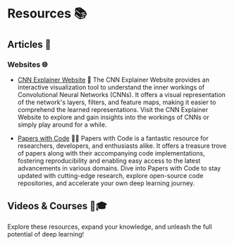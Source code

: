 # Resources 📚

## Articles 📰

### Websites 🌐

- [CNN Explainer Website](https://poloclub.github.io/cnn-explainer/#article-convolution) 🧠
  The CNN Explainer Website provides an interactive visualization tool to understand the inner workings of Convolutional Neural Networks (CNNs). It offers a visual representation of the network's layers, filters, and feature maps, making it easier to comprehend the learned representations. Visit the CNN Explainer Website to explore and gain insights into the workings of CNNs or simply play around for a while.

- [Papers with Code](https://paperswithcode.com/) 📄🔬
  Papers with Code is a fantastic resource for researchers, developers, and enthusiasts alike. It offers a treasure trove of papers along with their accompanying code implementations, fostering reproducibility and enabling easy access to the latest advancements in various domains. Dive into Papers with Code to stay updated with cutting-edge research, explore open-source code repositories, and accelerate your own deep learning journey.

## Videos & Courses 🎥🎓

Explore these resources, expand your knowledge, and unleash the full potential of deep learning!

